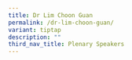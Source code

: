 ```yaml
---
title: Dr Lim Choon Guan
permalink: /dr-lim-choon-guan/
variant: tiptap
description: ""
third_nav_title: Plenary Speakers
---
```

